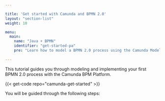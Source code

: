 ```yaml
---

title: 'Get started with Camunda and BPMN 2.0'
layout: "section-list"
weight: 10

menu:
  main:
    name: "Java + BPMN"
    identifier: "get-started-pa"
    pre: "Learn how to model a BPMN 2.0 process using the Camunda Modeler, add a Java Class and HTML Forms. Package it as a web application and deploy it to an Apache Tomcat Server."
    
---
```


This tutorial guides you through modeling and implementing your first BPMN 2.0 process with the Camunda BPM Platform.

{{< get-code repo="camunda-get-started" >}}

You will be guided through the following steps:
